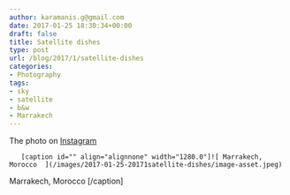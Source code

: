 ```yaml
---
author: karamanis.g@gmail.com
date: 2017-01-25 18:30:34+00:00
draft: false
title: Satellite dishes
type: post
url: /blog/2017/1/satellite-dishes
categories:
- Photography
tags:
- sky
- satellite
- b&w
- Marrakech
---
```


The photo on [Instagram](https://instagram.com/p/BPsowFGgEDh/)


  
       [caption id="" align="alignnone" width="1280.0"]![ Marrakech, Morocco  ](/images/2017-01-25-20171satellite-dishes/image-asset.jpeg)
 Marrakech, Morocco [/caption]
